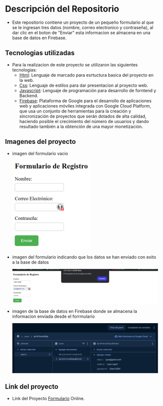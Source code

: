 # Descripción del Repositorio
- Este repositorio contiene un proyecto de un pequeño formulario al que se le ingresan tres datos (nombre, correo electronico y contraseña), al dar clic en el boton de "Enviar" esta informacion se almacena en una base de datos en Firebase.

## Tecnologias utilizadas
- Para la realizacion de este proyecto se utilizaron las siguientes tecnologias:
  - [Html](https://developer.mozilla.org/es/docs/Web/HTML): Lenguaje de marcado para esrtuctura basica del proyecto en la web.
  - [Css](https://developer.mozilla.org/es/docs/Web/CSS): Lenguaje de estilos para dar presentacion al proyecto web.
  - [Javascript](https://developer.mozilla.org/es/docs/Web/javascript): Lenguaje de programación para desarrollo de forntend y Backend.
  - [Firebase](https://firebase.google.com/?hl=es): Plataforma de Google para el desarrollo de aplicaciones web y aplicaciones móviles integrada con Google Cloud Platform, que usa un
    conjunto de herramientas para la creación y sincronización de proyectos que serán dotados de alta calidad, haciendo posible el crecimiento del número de usuarios y dando resultado también
    a la obtención de una mayor monetización.

## Imagenes del proyecto
- imagen del formulario vacio

  ![Imagen 1 del Formulario](./images/formulario1.png)


- imagen del formulario indicando que los datos se han enviado con exito a la base de datos

  ![Imagen 2 del formulario](./images/formulario2.png)
  

- imagen de la base de datos en Firebase donde se almacena la informacion enviada desde el forrmulario
  
  ![Imagen 3 del formulario](./images/formulario3.png)

## Link del proyecto
- Link del Proyecto [Formulario](https://validar-formulario-firebas-js.netlify.app/) Online.
